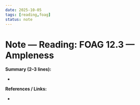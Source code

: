 ```yaml
---
date: 2025-10-05
tags: [reading,foag]
status: note
---
```


# Note — Reading: FOAG 12.3 — Ampleness

**Summary (2–3 lines):**

-

**References / Links:**

-
